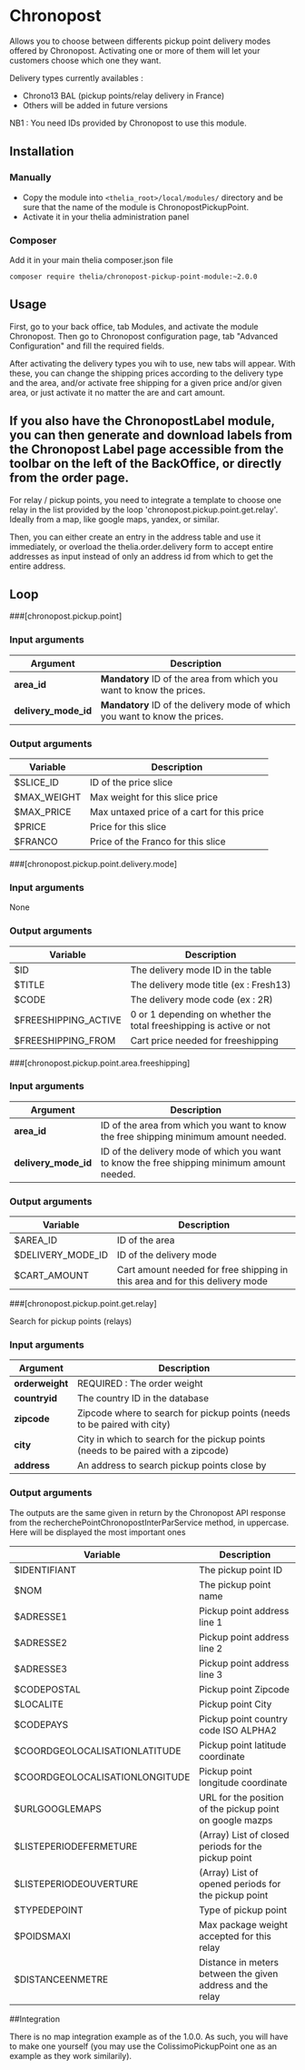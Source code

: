# Chronopost

Allows you to choose between differents pickup point delivery modes offered by Chronopost.
Activating one or more of them will let your customers choose which one
they want.

Delivery types currently availables :

- Chrono13 BAL (pickup points/relay delivery in France)
- Others will be added in future versions

NB1 : You need IDs provided by Chronopost to use this module.


## Installation

### Manually

* Copy the module into ```<thelia_root>/local/modules/``` directory and be sure that the name of the module is ChronopostPickupPoint.
* Activate it in your thelia administration panel

### Composer

Add it in your main thelia composer.json file

```
composer require thelia/chronopost-pickup-point-module:~2.0.0
```

## Usage

First, go to your back office, tab Modules, and activate the module Chronopost.
Then go to Chronopost configuration page, tab "Advanced Configuration" and fill the required fields.

After activating the delivery types you wih to use, new tabs will appear. With these, you can
change the shipping prices according to the delivery type and the area, and/or activate free shipping for a given price and/or given area, or just
activate it no matter the are and cart amount.

If you also have the ChronopostLabel module, you can then generate and download labels from the Chronopost Label page accessible from the toolbar on the left of the BackOffice, or directly from the order page.
---
For relay / pickup points, you need to integrate a template to choose one relay in the list provided by the loop 'chronopost.pickup.point.get.relay'.
Ideally from a map, like google maps, yandex, or similar. 

Then, you can either create an entry in the address table and use it immediately,
or overload the thelia.order.delivery form to accept entire addresses as input instead of only an address id
from which to get the entire address.

## Loop

###[chronopost.pickup.point]

### Input arguments

|Argument |Description |
|---      |--- |
|**area_id** | **Mandatory** ID of the area from which you want to know the prices. |
|**delivery_mode_id** | **Mandatory** ID of the delivery mode of which you want to know the prices. |

### Output arguments

|Variable   |Description |
|---        |--- |
|$SLICE_ID    | ID of the price slice |
|$MAX_WEIGHT    | Max weight for this slice price |
|$MAX_PRICE    | Max untaxed price of a cart for this price |
|$PRICE    | Price for this slice |
|$FRANCO    | Price of the Franco for this slice |

###[chronopost.pickup.point.delivery.mode]

### Input arguments

None

### Output arguments

|Variable   |Description |
|---        |--- |
|$ID    | The delivery mode ID in the table |
|$TITLE    | The delivery mode title (ex : Fresh13) |
|$CODE    | The delivery mode code (ex : 2R) |
|$FREESHIPPING_ACTIVE    | 0 or 1 depending on whether the total freeshipping is active or not |
|$FREESHIPPING_FROM    | Cart price needed for freeshipping |

###[chronopost.pickup.point.area.freeshipping]

### Input arguments

|Argument |Description |
|---      |--- |
|**area_id** | ID of the area from which you want to know the free shipping minimum amount needed. |
|**delivery_mode_id** | ID of the delivery mode of which you want to know the free shipping minimum amount needed. |

### Output arguments

|Variable   |Description |
|---        |--- |
|$AREA_ID    | ID of the area |
|$DELIVERY_MODE_ID    | ID of the delivery mode |
|$CART_AMOUNT    | Cart amount needed for free shipping in this area and for this delivery mode |

###[chronopost.pickup.point.get.relay]

Search for pickup points (relays)

### Input arguments

|Argument |Description |
|---      |--- |
|**orderweight** | REQUIRED : The order weight |
|**countryid** | The country ID in the database |
|**zipcode** | Zipcode where to search for pickup points (needs to be paired with city) |
|**city** | City in which to search for the pickup points (needs to be paired with a zipcode) |
|**address** | An address to search pickup points close by |

### Output arguments

The outputs are the same given in return by the Chronopost API response from the recherchePointChronopostInterParService method, in uppercase.
Here will be displayed the most important ones

|Variable   |Description |
|---        |--- |
|$IDENTIFIANT    | The pickup point ID |
|$NOM    | The pickup point name |
|$ADRESSE1    | Pickup point address line 1 |
|$ADRESSE2    | Pickup point address line 2 |
|$ADRESSE3    | Pickup point address line 3 |
|$CODEPOSTAL    | Pickup point Zipcode |
|$LOCALITE    | Pickup point City |
|$CODEPAYS    | Pickup point country code ISO ALPHA2 |
|$COORDGEOLOCALISATIONLATITUDE    | Pickup point latitude coordinate |
|$COORDGEOLOCALISATIONLONGITUDE    | Pickup point longitude coordinate |
|$URLGOOGLEMAPS    | URL for the position of the pickup point on google mazps |
|$LISTEPERIODEFERMETURE    | (Array) List of closed periods for the pickup point |
|$LISTEPERIODEOUVERTURE    | (Array) List of opened periods for the pickup point |
|$TYPEDEPOINT    | Type of pickup point |
|$POIDSMAXI    | Max package weight accepted for this relay |
|$DISTANCEENMETRE    | Distance in meters between the given address and the relay |


##Integration

There is no map integration example as of the 1.0.0. As such, you will have to make one yourself (you may use the ColissimoPickupPoint one as an example as they work similarily).
